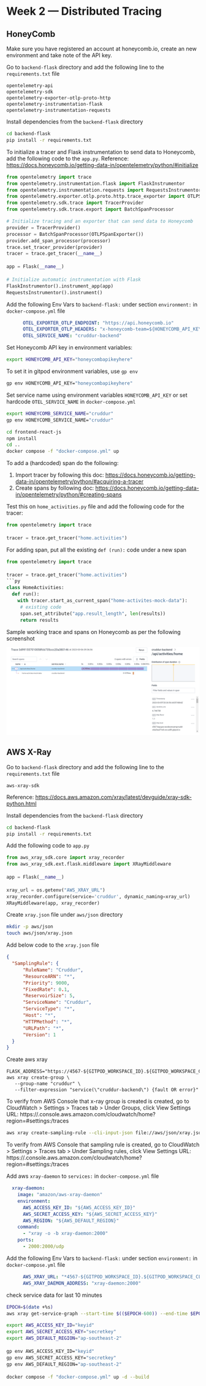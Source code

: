 # Week 2 — Distributed Tracing

## HoneyComb

Make sure you have registered an account at honeycomb.io, create an new environment and take note of the API key.

Go to ```backend-flask``` directory and add the following line to the `requirements.txt` file

```
opentelemetry-api 
opentelemetry-sdk 
opentelemetry-exporter-otlp-proto-http 
opentelemetry-instrumentation-flask 
opentelemetry-instrumentation-requests
```

Install dependencies from the ```backend-flask``` directory

```sh
cd backend-flask
pip install -r requirements.txt
```

To initialize a tracer and Flask instrumentation to send data to Honeycomb, add the following code to the `app.py`. Reference: https://docs.honeycomb.io/getting-data-in/opentelemetry/python/#initialize

```py
from opentelemetry import trace
from opentelemetry.instrumentation.flask import FlaskInstrumentor
from opentelemetry.instrumentation.requests import RequestsInstrumentor
from opentelemetry.exporter.otlp.proto.http.trace_exporter import OTLPSpanExporter
from opentelemetry.sdk.trace import TracerProvider
from opentelemetry.sdk.trace.export import BatchSpanProcessor
```


```py
# Initialize tracing and an exporter that can send data to Honeycomb
provider = TracerProvider()
processor = BatchSpanProcessor(OTLPSpanExporter())
provider.add_span_processor(processor)
trace.set_tracer_provider(provider)
tracer = trace.get_tracer(__name__)

app = Flask(__name__)

# Initialize automatic instrumentation with Flask
FlaskInstrumentor().instrument_app(app)
RequestsInstrumentor().instrument()
```

Add the following Env Vars to `backend-flask:` under section `environment:` in `docker-compose.yml` file

```yml
      OTEL_EXPORTER_OTLP_ENDPOINT: "https://api.honeycomb.io"
      OTEL_EXPORTER_OTLP_HEADERS: "x-honeycomb-team=${HONEYCOMB_API_KEY}"
      OTEL_SERVICE_NAME: "cruddur-backend"
```

Set Honeycomb API key in environment variables:

```sh
export HONEYCOMB_API_KEY="honeycombapikeyhere"
```

To set it in gitpod environment variables, use ```gp env```

```sh
gp env HONEYCOMB_API_KEY="honeycombapikeyhere"
```

Set service name using environment variables `HONEYCOMB_API_KEY` or set hardcode `OTEL_SERVICE_NAME` in `docker-compose.yml`

```sh
export HONEYCOMB_SERVICE_NAME="cruddur"
gp env HONEYCOMB_SERVICE_NAME="cruddur"
```

```sh
cd frontend-react-js
npm install
cd ..
docker compose -f "docker-compose.yml" up
```

To add a (hardcoded) span do the following:
1. Import tracer by following this doc: https://docs.honeycomb.io/getting-data-in/opentelemetry/python/#acquiring-a-tracer
2. Create spans by following doc: https://docs.honeycomb.io/getting-data-in/opentelemetry/python/#creating-spans

Test this on `home_activities.py` file and add the following code for the tracer:
```py
from opentelemetry import trace

tracer = trace.get_tracer("home.activities")
```

For adding span, put all the existing `def (run):` code under a new span
```py
from opentelemetry import trace

tracer = trace.get_tracer("home.activities")
```py
class HomeActivities:
  def run():
    with tracer.start_as_current_span("home-activites-mock-data"):
     # existing code
     span.set_attribute("app.result_length", len(results))
     return results
```

Sample working trace and spans on Honeycomb as per the following screenshot

![Sample trace and spans screenshot on honeycomb](../_docs/assets/honeycomb-sample-trace-span.png)


## AWS X-Ray


Go to ```backend-flask``` directory and add the following line to the `requirements.txt` file

```
aws-xray-sdk
```

Reference: https://docs.aws.amazon.com/xray/latest/devguide/xray-sdk-python.html

Install dependencies from the ```backend-flask``` directory

```sh
cd backend-flask
pip install -r requirements.txt
```

Add the following code to `app.py`

```py
from aws_xray_sdk.core import xray_recorder
from aws_xray_sdk.ext.flask.middleware import XRayMiddleware

app = Flask(__name__)

xray_url = os.getenv("AWS_XRAY_URL")
xray_recorder.configure(service='cruddur', dynamic_naming=xray_url)
XRayMiddleware(app, xray_recorder)
```

Create `xray.json` file under `aws/json` directory

```sh
mkdir -p aws/json
touch aws/json/xray.json
```

Add below code to the `xray.json` file

```json
{
  "SamplingRule": {
      "RuleName": "Cruddur",
      "ResourceARN": "*",
      "Priority": 9000,
      "FixedRate": 0.1,
      "ReservoirSize": 5,
      "ServiceName": "Cruddur",
      "ServiceType": "*",
      "Host": "*",
      "HTTPMethod": "*",
      "URLPath": "*",
      "Version": 1
  }
}
```

Create aws xray

```
FLASK_ADDRESS="https://4567-${GITPOD_WORKSPACE_ID}.${GITPOD_WORKSPACE_CLUSTER_HOST}"
aws xray create-group \
   --group-name "cruddur" \
   --filter-expression "service(\"cruddur-backend\") {fault OR error}"
```

To verify from AWS Console that x-ray group is created is created, go to CloudWatch > Settings > Traces tab > Under Groups, click View Settings
URL: https://<region>.console.aws.amazon.com/cloudwatch/home?region=<region>#settings:/traces

```sh
aws xray create-sampling-rule --cli-input-json file://aws/json/xray.json
```

To verify from AWS Console that sampling rule is created, go to CloudWatch > Settings > Traces tab > Under Sampling rules, click View Settings
URL: https://<region>.console.aws.amazon.com/cloudwatch/home?region=<region>#settings:/traces

Add aws `xray-daemon` to `services:` in `docker-compose.yml` file

```yml
  xray-daemon:
    image: "amazon/aws-xray-daemon"
    environment:
      AWS_ACCESS_KEY_ID: "${AWS_ACCESS_KEY_ID}"
      AWS_SECRET_ACCESS_KEY: "${AWS_SECRET_ACCESS_KEY}"
      AWS_REGION: "${AWS_DEFAULT_REGION}"
    command:
      - "xray -o -b xray-daemon:2000"
    ports:
      - 2000:2000/udp
```

Add the following Env Vars to `backend-flask:` under section `environment:` in `docker-compose.yml` file

```yml
      AWS_XRAY_URL: "*4567-${GITPOD_WORKSPACE_ID}.${GITPOD_WORKSPACE_CLUSTER_HOST}*"
      AWS_XRAY_DAEMON_ADDRESS: "xray-daemon:2000"
```

check service data for last 10 minutes

```sh
EPOCH=$(date +%s)
aws xray get-service-graph --start-time $(($EPOCH-600)) --end-time $EPOCH
```

```sh
export AWS_ACCESS_KEY_ID="keyid"
export AWS_SECRET_ACCESS_KEY="secretkey"
export AWS_DEFAULT_REGION="ap-southeast-2"

gp env AWS_ACCESS_KEY_ID="keyid"
gp env AWS_SECRET_ACCESS_KEY="secretkey"
gp env AWS_DEFAULT_REGION="ap-southeast-2"

docker compose -f "docker-compose.yml" up -d --build
```
